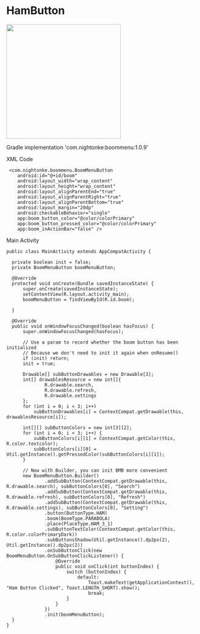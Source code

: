 # HamButton
<img src="Ham.gif" width="300">

Gradle
implementation 'com.nightonke:boommenu:1.0.9'

XML Code

     <com.nightonke.boommenu.BoomMenuButton
        android:id="@+id/boom"
        android:layout_width="wrap_content"
        android:layout_height="wrap_content"
        android:layout_alignParentEnd="true"
        android:layout_alignParentRight="true"
        android:layout_alignParentBottom="true"
        android:layout_margin="20dp"
        android:checkableBehavior="single"
        app:boom_button_color="@color/colorPrimary"
        app:boom_button_pressed_color="@color/colorPrimary"
        app:boom_inActionBar="false" />

Main Activity

    public class MainActivity extends AppCompatActivity {

      private boolean init = false;
      private BoomMenuButton boomMenuButton;

      @Override
      protected void onCreate(Bundle savedInstanceState) {
          super.onCreate(savedInstanceState);
          setContentView(R.layout.activity_main);
          boomMenuButton = findViewById(R.id.boom);

      }

      @Override
      public void onWindowFocusChanged(boolean hasFocus) {
          super.onWindowFocusChanged(hasFocus);

          // Use a param to record whether the boom button has been initialized
          // Because we don't need to init it again when onResume()
          if (init) return;
          init = true;

          Drawable[] subButtonDrawables = new Drawable[3];
          int[] drawablesResource = new int[]{
                  R.drawable.search,
                  R.drawable.refresh,
                  R.drawable.settings
          };
          for (int i = 0; i < 3; i++)
              subButtonDrawables[i] = ContextCompat.getDrawable(this, drawablesResource[i]);

          int[][] subButtonColors = new int[3][2];
          for (int i = 0; i < 3; i++) {
              subButtonColors[i][1] = ContextCompat.getColor(this, R.color.textcolor);
              subButtonColors[i][0] = Util.getInstance().getPressedColor(subButtonColors[i][1]);
          }

          // Now with Builder, you can init BMB more convenient
          new BoomMenuButton.Builder()
                  .addSubButton(ContextCompat.getDrawable(this, R.drawable.search), subButtonColors[0], "Search")
                  .addSubButton(ContextCompat.getDrawable(this, R.drawable.refresh), subButtonColors[0], "Refresh")
                  .addSubButton(ContextCompat.getDrawable(this, R.drawable.settings), subButtonColors[0], "Setting")
                  .button(ButtonType.HAM)
                  .boom(BoomType.PARABOLA)
                  .place(PlaceType.HAM_3_1)
                  .subButtonTextColor(ContextCompat.getColor(this, R.color.colorPrimaryDark))
                  .subButtonsShadow(Util.getInstance().dp2px(2), Util.getInstance().dp2px(2))
                  .onSubButtonClick(new BoomMenuButton.OnSubButtonClickListener() {
                      @Override
                      public void onClick(int buttonIndex) {
                          switch (buttonIndex) {
                              default:
                                  Toast.makeText(getApplicationContext(), "Ham Button Clicked", Toast.LENGTH_SHORT).show();
                                  break;
                          }
                      }
                  })
                  .init(boomMenuButton);
      }
    } 
